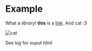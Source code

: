 # Example

What a *library*! **this** is a [link](http://google.com/). And cat :3

![cat](http://placekitten.com/g/290/250)

See *log* for ouput html